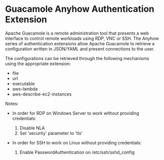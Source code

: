 # Guacamole Anyhow Authentication Extension

Apache Guacamole is a remote administration tool that presents a web interface to control remote workloads using RDP, VNC or SSH.
The Anyhow series of authentication extensions allow Apache Guacamole to retrieve a configuration written in JSON/YAML and present connections to the user.

The configurations can be retrieved through the following mechanisms using the appropriate extension:
* file
* url
* executable
* aws-lambda
* aws-describe-ec2-instances


Notes:
* In order for RDP on Windows Server to work without providing credentials:
    1. Disable NLA
    2. Set 'security' parameter to 'tls'
    
* In order for SSH to work on Linux without providing credentials:
    1. Enable PasswordAuthentication on /etc/ssh/sshd_config
